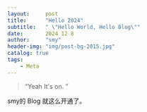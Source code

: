 ```yaml
---
layout:     post
title:      "Hello 2024"
subtitle:   " \"Hello World, Hello Blog\""
date:       2024 12 8
author:     "smy"
header-img: "img/post-bg-2015.jpg"
catalog: true
tags:
    - Meta
---
```


> “Yeah It's on. ”


 smy的 Blog 就这么开通了。

